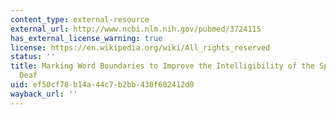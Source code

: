 ```yaml
---
content_type: external-resource
external_url: http://www.ncbi.nlm.nih.gov/pubmed/3724115
has_external_license_warning: true
license: https://en.wikipedia.org/wiki/All_rights_reserved
status: ''
title: Marking Word Boundaries to Improve the Intelligibility of the Speech of the
  Deaf
uid: ef50cf78-b14a-44c7-b2bb-430f602412d0
wayback_url: ''
---
```

